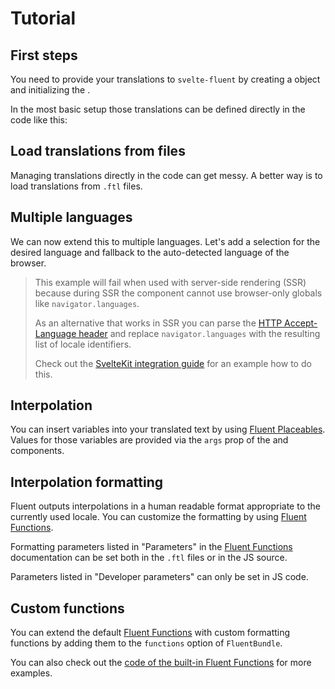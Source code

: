 <script>
	import {base} from '$app/paths'
	import ReferenceLink from '$site/ReferenceLink.svelte'
	import ExampleFirstSteps from '$site/examples/tutorial/first-steps/Example.svelte'
	import ExampleTranslationFiles from '$site/examples/tutorial/translation-files/Example.svelte'
	import ExampleMultiLanguage from '$site/examples/tutorial/multi-language/Example.svelte'
	import ExampleInterpolation from '$site/examples/tutorial/interpolation/Example.svelte'
	import ExampleInterpolationFormatting from '$site/examples/tutorial/interpolation-formatting/Example.svelte'
	import ExampleInterpolationCustomFunctions from '$site/examples/tutorial/interpolation-custom-functions/Example.svelte'
</script>

# Tutorial

## First steps

You need to provide your translations to `svelte-fluent` by creating a <ReferenceLink name="SvelteFluent" /> object
and initializing the <ReferenceLink name="FluentContext" />.

In the most basic setup those translations can be defined directly in the code like this:

<ExampleFirstSteps />

## Load translations from files

Managing translations directly in the code can get messy.
A better way is to load translations from `.ftl` files.

<ExampleTranslationFiles />

## Multiple languages

We can now extend this to multiple languages. Let's add a selection for the
desired language and fallback to the auto-detected language of the browser.

> This example will fail when used with server-side rendering (SSR) because during
> SSR the component cannot use browser-only globals like `navigator.languages`.
>
> As an alternative that works in SSR you can parse the
> [HTTP Accept-Language header](https://developer.mozilla.org/en-US/docs/Web/HTTP/Headers/Accept-Language)
> and replace `navigator.languages` with the resulting list of locale identifiers.
>
> Check out the [SvelteKit integration guide]({base}/docs/integration#sveltekit) for an example how to do this.

<ExampleMultiLanguage />

## Interpolation

You can insert variables into your translated text by using
[Fluent Placeables](https://projectfluent.org/fluent/guide/placeables.html).
Values for those variables are provided via the `args` prop of the <ReferenceLink name="Localized" /> and <ReferenceLink name="Overlay" /> components.

<ExampleInterpolation />

## Interpolation formatting

Fluent outputs interpolations in a human readable format appropriate to the currently used locale.
You can customize the formatting by using [Fluent Functions](https://projectfluent.org/fluent/guide/functions.html).

Formatting parameters listed in "Parameters" in the
[Fluent Functions](https://projectfluent.org/fluent/guide/functions.html) documentation can be set both in the `.ftl`
files or in the JS source.

Parameters listed in "Developer parameters" can only be set in JS code.

<ExampleInterpolationFormatting />

## Custom functions

You can extend the default [Fluent Functions](https://projectfluent.org/fluent/guide/functions.html)
with custom formatting functions by adding them to the `functions` option of `FluentBundle`.

You can also check out the
[code of the built-in Fluent Functions](https://github.com/projectfluent/fluent.js/blob/master/fluent-bundle/src/builtins.ts)
for more examples.

<ExampleInterpolationCustomFunctions />
